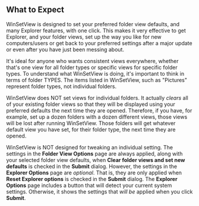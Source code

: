 ## What to Expect

WinSetView is designed to set your preferred folder view defaults, and many Explorer features, with one click. This makes it very effective to get Explorer, and your folder views, set up the way you like for new computers/users or get back to your preferred settings after a major update or even after you have just been messing about.

It's ideal for anyone who wants consistent views everywhere, whether that's one view for all folder types or specific views for specific folder types. To understand what WinSetView is doing, it's important to think in terms of folder TYPES. The items listed in WinSetView, such as "Pictures" represent folder types, not individual folders.

WinSetView does NOT set views for individual folders. It actually _clears_ all of your existing folder views so that they will be displayed using your preferred defaults the next time they are opened. Therefore, if you have, for example, set up a dozen folders with a dozen different views, those views will be lost after running WinSetView. Those folders will get whatever default view you have set, for their folder type, the next time they are opened.

WinSetView is NOT designed for tweaking an individual setting. The settings in the **Folder View Options** page are always applied, along with your selected folder view defaults, when **Clear folder views and set new defaults** is checked in the **Submit** dialog. However, the settings in the **Explorer Options** page are _optional_. That is, they are only applied when **Reset Explorer options** is checked in the **Submit** dialog. The **Explorer Options** page includes a button that will detect your current system settings. Otherwise, it shows the settings that _will be_ applied when you click **Submit**.
